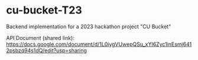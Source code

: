 # cu-bucket-T23
Backend implementation for a 2023 hackathon project "CU Bucket"

API Document (shared link): https://docs.google.com/document/d/1L0iygVUwepQSu_xYI6Zyc1inEsmj6412psbzq94s1dQ/edit?usp=sharing
